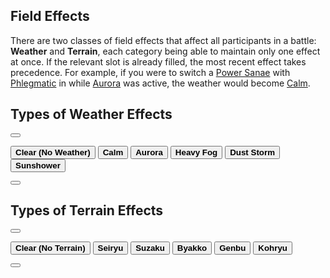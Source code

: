 ## <span>Field Effects</span>

<p>There are two classes of field effects that affect all participants in a battle: <b>Weather</b> and <b>Terrain</b>, each category being able to maintain only one effect at once. If the relevant slot is already filled, the most recent effect takes precedence. For example, if you were to switch a <a href="{{ '/Puppets/Power_Sanae' | relative_url }}" title="Power Sanae">Power Sanae</a> with <a href="{{ '/Abilities/Phlegmatic' | relative_url }}" title="Phlegmatic">Phlegmatic</a> in while <a href="{{ '/Abilities/Phlegmatic' | relative_url }}" title="Weather Aurora">Aurora</a> was active, the weather would become <a href="{{ '/Skills/Weather_Calm' | relative_url }}" title="Weather Calm">Calm</a>.
</p>

<h2><span>Types of Weather Effects</span></h2>
<div class="tab">
 <div id="center">
  <button class="scroll-left" onclick="ScrollLeft()"><i class="arrow arrow-left"></i></button>
  
  <button class="tablinks" onclick="objectList(event, 'Clear_(No_Weather)')" id="defaultOpen"><b>Clear (No Weather)</b></button>
  <button class="tablinks" onclick="objectList(event, 'Calm')"><b>Calm</b></button>
  <button class="tablinks" onclick="objectList(event, 'Aurora')"><b>Aurora</b></button>
  <button class="tablinks" onclick="objectList(event, 'Heavy_Fog')"><b>Heavy Fog</b></button>
  <button class="tablinks" onclick="objectList(event, 'Dust_Storm')"><b>Dust Storm</b></button>
  <button class="tablinks" onclick="objectList(event, 'Sunshower')"><b>Sunshower</b></button>

  <button class="scroll-right" onclick="ScrollRight()"><i class="arrow arrow-right"></i></button>
  </div>
</div>

<div id="Clear_(No_Weather" class="tabcontent">
</div>

<div id="Calm" class="tabcontent">
</div>

<div id="Aurora" class="tabcontent">
</div>

<div id="Heavy_Fog" class="tabcontent">
</div>

<div id="Dust_Storm" class="tabcontent">
</div>

<div id="Sunshower" class="tabcontent">
</div>

<h2><span>Types of Terrain Effects</span></h2>
<div class="tab">
 <div id="center">
  <button class="scroll-left" onclick="ScrollLeft2()"><i class="arrow arrow-left"></i></button>
  
  <button class="tablinks" onclick="objectList2(event, 'Clear_(No_Terrain)')" id="defaultOpen"><b>Clear (No Terrain)</b></button>
  <button class="tablinks" onclick="objectList2(event, 'Seiryu')"><b>Seiryu</b></button>
  <button class="tablinks" onclick="objectList2(event, 'Suzaku')"><b>Suzaku</b></button>
  <button class="tablinks" onclick="objectList2(event, 'Byakko')"><b>Byakko</b></button>
  <button class="tablinks" onclick="objectList2(event, 'Genbu')"><b>Genbu</b></button>
  <button class="tablinks" onclick="objectList2(event, 'Kohryu')"><b>Kohryu</b></button>

  <button class="scroll-right" onclick="ScrollRight2()"><i class="arrow arrow-right"></i></button>
  </div>
</div>

<div id="Clear_(No_Terrain)" class="tabcontent">
</div>

<div id="Seiryu" class="tabcontent">
</div>

<div id="Suzaku" class="tabcontent">
</div>

<div id="Byakko" class="tabcontent">
</div>

<div id="Genbu" class="tabcontent">
</div>

<div id="Kohryu" class="tabcontent">
</div>
